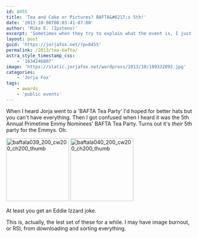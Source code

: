 ```yaml
---
id: 8455
title: 'Tea and Cake or Pictures? BAFTA&#8217;s 5th!'
date: '2013-10-08T08:03:41-07:00'
author: 'Mika E. (Ipstenu)'
excerpt: 'Sometimes when they try to explain what the event is, I just get more confused.'
layout: post
guid: 'https://jorjafox.net/?p=8455'
permalink: /2013/tea-bafta/
astra_style_timestamp_css:
    - '1634246807'
image: 'https://static.jorjafox.net/wordpress/2013/10/109332092.jpg'
categories:
    - 'Jorja Fox'
tags:
    - awards
    - 'public events'
---
```


When I heard Jorja went to a 'BAFTA Tea Party' I'd hoped for better hats but you can't have everything. Then I got confused when I heard it was the 5th Annual Primetime Emmy Nominees' BAFTA Tea Party. Turns out it's <em>their</em> 5th party for the Emmys. Oh.

<a href="https://jorjafox.net/gallery/pub/events/20070915-bafta/baftala039.jpg"><img class="size-full wp-image-8459 alignnone" alt="baftala039_200_cw200_ch200_thumb" src="//static.jorjafox.net/wordpress/2013/10/baftala039_200_cw200_ch200_thumb.jpg" width="170" height="170" /></a> <a href="https://jorjafox.net/gallery/pub/events/20070915-bafta/baftala040.jpg"><img class="size-full wp-image-8460 alignnone" alt="baftala040_200_cw200_ch200_thumb" src="//static.jorjafox.net/wordpress/2013/10/baftala040_200_cw200_ch200_thumb.jpg" width="170" height="170" /></a>

At least you get an Eddie Izzard joke.

This is, actually, the lest set of these for a while. I may have image burnout, or RSI, from downloading and sorting everything.